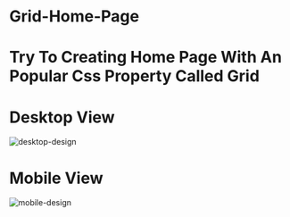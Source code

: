 # Grid-Home-Page

# Try To Creating Home Page With An Popular Css Property Called Grid

# Desktop View

![desktop-design](https://user-images.githubusercontent.com/107635975/217470293-ea17382e-0349-4f99-b447-3564529bf606.jpg)

# Mobile View

![mobile-design](https://user-images.githubusercontent.com/107635975/217470305-cbd41fb4-57b9-473e-b8b4-01b1a7608426.jpg)

